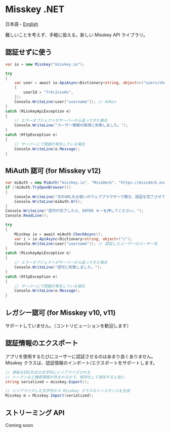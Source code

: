 # Misskey .NET

日本語・[English](README-en.md)

難しいことを考えず、手軽に扱える。新しい Misskey API ライブラリ。

## 認証せずに使う

```cs
var io = new Misskey("misskey.io");

try
{
    var user = await io.ApiAsync<Dictionary<string, object>>("users/show", new
    {
        userId = "7rkr2cvs0v",
    });
    Console.WriteLine(user["username"]); // Admin
}
catch (MisskeyApiException e)
{
    // エラーオブジェクトがサーバーから返ってきた場合
    Console.WriteLine("ユーザー情報の取得に失敗しました。");
}
catch (HttpException e)
{
    // サーバーにて問題が発生している場合
    Console.WriteLine(e.Message);
}
```

## MiAuth 認可 (for Misskey v12)

```cs
var miAuth = new MiAuth("misskey.io", "MissDeck", "https://missdeck.example.com/icon.png", null, Permission.All);
if (!miAuth.TryOpenBrowser())
{
    Console.WriteLine("次のURLをお使いのウェブブラウザーで開き、認証を完了させてください。");
    Console.WriteLine(miAuth.Url);
}
Console.WriteLine("認可が完了したら、ENTER キーを押してください。");
Console.ReadLine();

try
{
    Misskey io = await miAuth.CheckAsync();
    var i = io.ApiAsync<Dictionary<string, object>("i");
    Console.WriteLine(user["username"]); // 認証したユーザーのユーザー名
}
catch (MisskeyApiException e)
{
    // エラーオブジェクトがサーバーから返ってきた場合
    Console.WriteLine("認可に失敗しました。");
}
catch (HttpException e)
{
    // サーバーにて問題が発生している場合
    Console.WriteLine(e.Message);
}
```

## レガシー認可 (for Misskey v10, v11)

サポートしていません。（コントリビューションを歓迎します）

## 認証情報のエクスポート

アプリを使用するたびにユーザーに認証させるのはあまり良くありません。Misskey クラスは、認証情報のインポート/エクスポートをサポートします。

```cs
// 単純なINI形式の文字列にシリアライズされる
// トークンなど機密情報が含まれるので、暗号化して保存すると良い
string serialized = misskey.Export();

// シリアライズした文字列から Misskey クラスのインスタンスを生成
Misskey m = Misskey.Import(serialized);
```

## ストリーミング API
Coming soon

<!-- 

ストリーミング API を使用することで、Misskey インスタンスからリアルタイムに情報を取得できます。本ライブラリでは、ストリーミングを経由した Misskey API 呼び出しはサポートしません。

ストリーミング API を有効化する場合は次のように書きます。

```cs
// Misskey misskey;
MisskeyStreaming stream = await misskey.OpenStreamAsync();
``` -->

